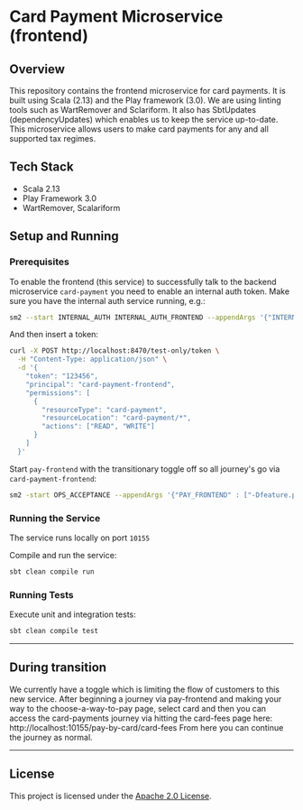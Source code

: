 # Card Payment Microservice (frontend)

## Overview

This repository contains the frontend microservice for card payments.
It is built using Scala (2.13) and the Play framework (3.0). We are using linting tools such as WartRemover and Sclariform.
It also has SbtUpdates (dependencyUpdates) which enables us to keep the service up-to-date.
This microservice allows users to make card payments for any and all supported tax regimes.

## Tech Stack

* Scala 2.13
* Play Framework 3.0
* WartRemover, Scalariform

## Setup and Running

### Prerequisites

To enable the frontend (this service) to successfully talk to the backend microservice `card-payment` you need to enable an internal auth token.
Make sure you have the internal auth service running, e.g.:

```bash
sm2 --start INTERNAL_AUTH INTERNAL_AUTH_FRONTEND --appendArgs '{"INTERNAL_AUTH": ["-Dapplication.router=testOnlyDoNotUseInAppConf.Routes"], "INTERNAL_AUTH_FRONTEND": ["-Dapplication.router=testOnlyDoNotUseInAppConf.Routes"]}'
```

And then insert a token:
```bash
curl -X POST http://localhost:8470/test-only/token \
  -H "Content-Type: application/json" \
  -d '{
    "token": "123456",
    "principal": "card-payment-frontend",
    "permissions": [
      {
        "resourceType": "card-payment",
        "resourceLocation": "card-payment/*",
        "actions": ["READ", "WRITE"]
      }
    ]
  }'
```

Start `pay-frontend` with the transitionary toggle off so all journey's go via `card-payment-frontend`:

```bash
sm2 -start OPS_ACCEPTANCE --appendArgs '{"PAY_FRONTEND" : ["-Dfeature.percentage-of-users-to-go-use-soap=0"]}'
```

### Running the Service

The service runs locally on port `10155`

Compile and run the service:

```bash
sbt clean compile run
```

### Running Tests

Execute unit and integration tests:

```bash
sbt clean compile test
```

---

## During transition

We currently have a toggle which is limiting the flow of customers to this new service.
After beginning a journey via pay-frontend and making your way to the choose-a-way-to-pay page, select card and then you can access the card-payments journey via hitting the card-fees page here:
http://localhost:10155/pay-by-card/card-fees
From here you can continue the journey as normal.

---

## License

This project is licensed under the [Apache 2.0 License](http://www.apache.org/licenses/LICENSE-2.0.html).
